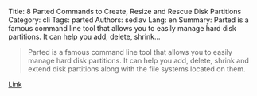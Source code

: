 Title: 8 Parted Commands to Create, Resize and Rescue Disk Partitions
Category: cli
Tags: parted
Authors: sedlav
Lang: en
Summary: Parted is a famous command line tool that allows you to easily manage hard disk partitions. It can help you add, delete, shrink...

> Parted is a famous command line tool that allows you to easily manage hard disk partitions. It can help you add, delete, shrink and extend disk partitions along with the file systems located on them.

[Link](http://www.tecmint.com/parted-command-to-create-resize-rescue-linux-disk-partitions/)